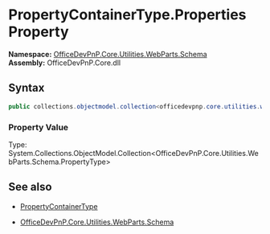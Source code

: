 # PropertyContainerType.Properties Property
  

**Namespace:** [OfficeDevPnP.Core.Utilities.WebParts.Schema](OfficeDevPnP.Core.Utilities.WebParts.Schema.md)  
**Assembly:** OfficeDevPnP.Core.dll  
## Syntax
```C#
public collections.objectmodel.collection<officedevpnp.core.utilities.webparts.schema.propertytype> Property { get; }
```

### Property Value
Type: System.Collections.ObjectModel.Collection<OfficeDevPnP.Core.Utilities.WebParts.Schema.PropertyType>  

## See also
- [PropertyContainerType](PropertyContainerType.md) 

- [OfficeDevPnP.Core.Utilities.WebParts.Schema](OfficeDevPnP.Core.Utilities.WebParts.Schema.md)
